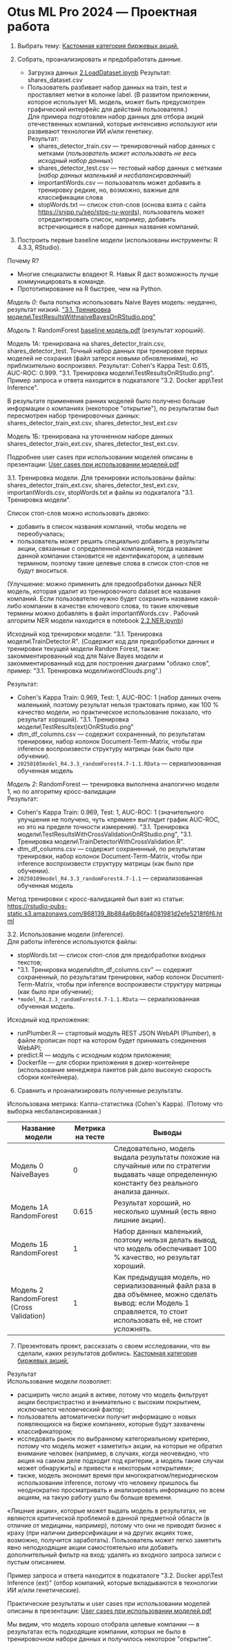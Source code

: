 Otus ML Pro 2024 — Проектная работа
===================================

1. Выбрать тему: <a href="Кастомная категория акций.pdf">Кастомная категория биржевых акций.</a>

2. Собрать, проанализировать и предобработать данные.
    - Загрузка данных [2.LoadDataset.ipynb](2.LoadDataset.ipynb)
Результат: shares_dataset.csv
    - Пользователь разбивает набор данных на train, test и проставляет метки в колонке label. (В развитом приложении, которое использует ML модель, может быть предусмотрен графический интерфейс для действий пользователя.)<br />
Для примера подготовлен набор данных для отбора акций отечественных компаний, которые интенсивно используют или развивают технологии ИИ и/или генетику.<br />
Результат:
        - shares_detector_train.csv — тренировочный набор данных с метками (*пользователь может использовать не весь исходный набор данных*)
        - shares_detector_test.csv — тестовый набор данных с метками (*набор данных маленький и несбалансированный*)
        - importantWords.csv — пользователь может добавить в тренировку редкие, но, возможно, важные для классификации слова
        - stopWords.txt — список стоп-слов (основа взята с сайта <a href="https://snipp.ru/seo/stop-ru-words">https://snipp.ru/seo/stop-ru-words</a>), пользователь может отредактировать список, например, добавить встречающиеся в наборе данных названия компаний.

3. Построить первые baseline модели (использованы инструменты: R 4.3.3, RStudio).

Почему R?
- Многие специалисты владеют R.  Навык R даст возможность лучше коммуницировать в команде.
- Прототипирование на R быстрее, чем на Python.

*Модель 0*: была попытка использовать Naive Bayes модель: неудачно, результат низкий. <a href="3.1. Тренировка модели\TestResultsWithnaiveBayesOnRStudio.png">"3.1. Тренировка модели\TestResultsWithnaiveBayesOnRStudio.png"</a>

*Модель 1*: RandomForest <a href="Baseline model.pdf">baseline модель.pdf</a> (результат хороший).

Модель 1А: тренирована на shares_detector_train.csv, shares_detector_test. Точный набор данных при тренировке первых моделей не сохранил (файл затерся новыми обновлениями), но приблизительно воспроизвел.
Результат: Cohen's Kappa Test: 0.615, AUC-ROC: 0.999. "3.1. Тренировка модели\TestResultsOnRStudio.png".
Пример запроса и ответа находится в подкаталоге "3.2. Docker app\Test Inference".

В результате применения ранних моделей было получено больше информации о компаниях (некоторое "открытие"), по результатам был пересмотрен набор тренировочных данных: shares_detector_train_ext.csv, shares_detector_test_ext.csv 

Модель 1Б: тренирована на уточненном наборе данных shares_detector_train_ext.csv, shares_detector_test_ext.csv.

Подробнее user cases при использовании моделей описаны в презентации: <a href="User cases при использовании моделей.pdf">User cases при использовании моделей.pdf</a>

3.1. Тренировка модели. Для тренировки использованы файлы: shares_detector_train_ext.csv, shares_detector_test_ext.csv, importantWords.csv, stopWords.txt и файлы из подкаталога "3.1. Тренировка модели".

Список стоп-слов можно использовать двояко:
- добавить в список названия компаний, чтобы модель не переобучалась;
- пользователь может решить специально добавить в результаты акции, связанные с определенной компанией, тогда название данной компании становится не идентификатором, а целевым термином, поэтому такие целевые слова в список стоп-слов не будут вноситься.

(Улучшение: можно применить для предообработки данных NER модель, которая
удалит из тренировочного dataset все названия компаний. Если пользователю нужно будет сохранить название какой-либо компании в качестве ключевого слова, то такие ключевые термины можно добавлять в файл importantWords.csv . Рабочий алгоритм NER модели находится в notebook <a href="2.2.NER.ipynb">2.2.NER.ipynb</a>)

Исходный код тренировки модели: "3.1. Тренировка модели\TrainDetector.R". (Содержит код для предобработки данных и тренировки текущей модели Random Forest, также: закомментированный код для Naive Bayes модели и закомментированный код для построения диаграмм "облако слов", пример: "3.1. Тренировка модели\wordClouds.png".)

Результат:
- Cohen's Kappa Train: 0.969, Test: 1, AUC-ROC: 1 (набор данных очень маленький, поэтому результат нельзя трактовать прямо, как 100 % качество модели, но практическое использование показало, что результат хороший). "3.1. Тренировка модели\TestResults(ext)OnRStudio.png"
- dtm_df_columns.csv — содержит сохраненный, по результатам тренировки, набор колонок Document-Term-Matrix, чтобы при inference воспроизвести структуру матрицы (как было при обучении).
- `20250105model_R4.3.3_randomForest4.7-1.1.RData` — сериализованная обученная модель

*Модель 2*: RandomForest — тренировка выполнена аналогично модели 1, но по алгоритму кросс-валидации<br />
Результат:
- Cohen's Kappa Train: 0.969, Test: 1, AUC-ROC: 1 (значительного улучшения не получено, чуть «прямее» выглядит график AUC-ROC, но это на пределе точности измерения). "3.1. Тренировка модели\TestResultsWithCrossValidationOnRStudio.png",
"3.1. Тренировка модели\TrainDetectorWithCrossValidation.R".
- dtm_df_columns.csv — содержит сохраненный, по результатам тренировки, набор колонок Document-Term-Matrix, чтобы при inference воспроизвести структуру матрицы (как было при обучении).
- `20250109model_R4.3.3_randomForest4.7-1.1` — сериализованная обученная модель

Метод тренировки с кросс-валидацией был взят из статьи: https://rstudio-pubs-static.s3.amazonaws.com/868139_8b884a6b86fa4081981d2efe5218f6f6.html

3.2. Использование модели (inference).<br />
Для работы inference используются файлы: 
- stopWords.txt — список стоп-слов для предобработки входных текстов;
- "3.1. Тренировка модели\dtm_df_columns.csv" — содержит сохраненный, по результатам тренировки, набор колонок Document-Term-Matrix, чтобы при inference воспроизвести структуру матрицы (как было при обучении);
- `*model_R4.3.3_randomForest4.7-1.1.RData` — сериализованная обученная модель.

Исходный код приложения: 
- runPlumber.R — стартовый модуль REST JSON WebAPI (Plumber), в файле прописан порт на котором будет принимать соединения WebAPI;
- predict.R — модуль с исходным кодом приложения;
- Dockerfile — для сборки приложения в докер-контейнере (использование менеджера пакетов pak дало высокую скорость сборки контейнера).


6. Сравнить и проанализировать полученные результаты.

Использована метрика: Каппа-статистика (Cohen's Kappa). (Потому что выборка несбалансированная.)

| Название модели | Метрика на тесте | Выводы |
| --- | --- | --- |
| Модель 0 NaiveBayes | 0 | Следовательно, модель выдала результаты похожие на случайные или по стратегии выдавать чаще определенную константу без реального анализа данных. |
| Модель 1А RandomForest | 0.615 | Результат хороший, но несколько шумный (есть явно лишние акции). |
| Модель 1Б RandomForest | 1 | Набор данных маленький, поэтому нельзя делать вывод, что модель обеспечивает 100 % качество, но результат хороший. |
| Модель 2 RandomForest (Cross Validation) | 1 | Как предыдущая модель, но сериализованный файл раза в два объёмнее, можно сделать вывод: если Модель 1 справляется, то стоит использовать её, не стоит усложнять. |

7. Презентовать проект, рассказать о своем исследовании, что вы сделали, каких результатов добились.
<a href="Кастомная категория акций.pdf">Кастомная категория биржевых акций.</a>

Результат<br />
Использование модели позволяет:
- расширить число акций в активе, потому что модель фильтрует акции беспристрастно и внимательно с высоким покрытием, исключается человеческий фактор;
- пользователь автоматически получит информацию о новых появляющихся на бирже компаниях, которые будут захвачены классификатором;
- исследовать рынок по выбранному категориальному критерию, потому что модель может «заметить» акции, на которые не обратил внимание человек (например, в случаях, когда неочевидно, что акция на самом деле подходит под критерии, а модель такие случаи может обнаружить) и привести к некоторым «открытиям»;
- также, модель экономит время при многократном/периодическом использовании inference, потому что человеку пришлось бы неоднократно просматривать и анализировать информацию по всем акциям, на такую работу ушло бы больше времени. 

«Лишние акции», которые может выдать модель в результатах, не являются критической проблемой в данной предметной области (в отличие от медицины, например), потому что они не приводят бизнес к краху (при наличии диверсификации и на других акциях тоже, возможно, получится заработать). Пользователь может легко заметить явно неподходящие акции самостоятельно или добавить дополнительный фильтр на вход: удалять из входного запроса записи с пустым описанием.

Пример запроса и ответа находится в подкаталоге "3.2. Docker app\Test Inference (ext)" (отбор компаний, которые вкладываются в технологии ИИ и/или генетические). 

Практические результаты и user cases при использовании моделей описаны в презентации: <a href="User cases при использовании моделей.pdf">User cases при использовании моделей.pdf</a>

Мы видим, что модель хорошо отобрала целевые компании — в результатах есть подходящие компании, которых не было в тренировочном наборе данных и получилось некоторое "открытие".




